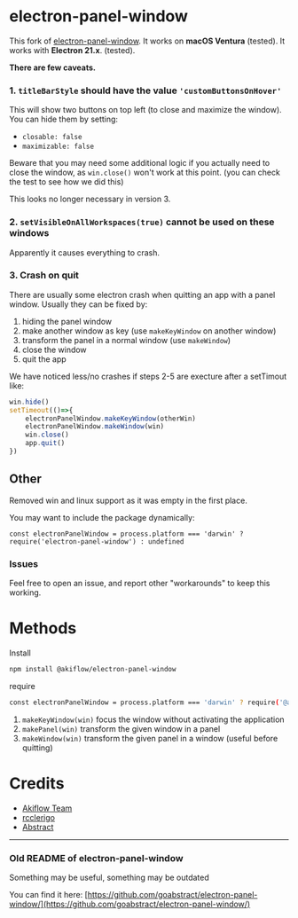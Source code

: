# electron-panel-window

This fork of [electron-panel-window](https://github.com/goabstract/electron-panel-window).
It works on **macOS Ventura** (tested).
It works with **Electron 21.x**. (tested).

**There are few caveats.**

### 1. `titleBarStyle` should have the value `'customButtonsOnHover'`
This will show two buttons on top left (to close and maximize the window). You can hide them by setting:
* `closable: false`
* `maximizable: false`

Beware that you may need some additional logic if you actually need to close the window, as `win.close()` won't work at this point. (you can check the test to see how we did this)

This looks no longer necessary in version 3.

### 2. `setVisibleOnAllWorkspaces(true)` cannot be used on these windows
Apparently it causes everything to crash.

### 3. Crash on quit
There are usually some electron crash when quitting an app with a panel window.
Usually they can be fixed by:
1. hiding the panel window
2. make another window as key (use `makeKeyWindow` on another window)
3. transform the panel in a normal window (use `makeWindow`)
4. close the window
5. quit the app

We have noticed less/no crashes if steps 2-5 are execture after a setTimout like:
```javascript
win.hide()
setTimeout(()=>{
    electronPanelWindow.makeKeyWindow(otherWin)
    electronPanelWindow.makeWindow(win)
    win.close()
    app.quit()
})
```

## Other
Removed win and linux support as it was empty in the first place.

You may want to include the package dynamically:
```
const electronPanelWindow = process.platform === 'darwin' ? require('electron-panel-window') : undefined
```

### Issues
Feel free to open an issue, and report other "workarounds" to keep this working.

# Methods
Install

```bash
npm install @akiflow/electron-panel-window
```

require

```bash
const electronPanelWindow = process.platform === 'darwin' ? require('@akiflow/electron-panel-window') : undefined
```

1. `makeKeyWindow(win)` focus the window without activating the application
2. `makePanel(win)` transform the given window in a panel
3. `makeWindow(win)` transform the given panel in a window (useful before quitting)

# Credits
* [Akiflow Team](https://akiflow.com)
* [rcclerigo](https://github.com/rcclerigo)
* [Abstract](https://www.abstract.com/)

---

### Old README of electron-panel-window
Something may be useful, something may be outdated

You can find it here: [https://github.com/goabstract/electron-panel-window/](https://github.com/goabstract/electron-panel-window/)
